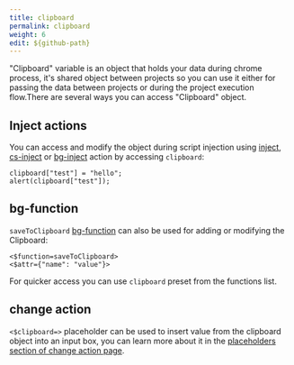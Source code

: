 ```yaml
---
title: clipboard
permalink: clipboard
weight: 6
edit: ${github-path}
---
```


"Clipboard" variable is an object that holds your data during chrome process,
it's shared object between projects so you can use it either for passing the
data between projects or during the project execution flow.There are several
ways you can access "Clipboard" object.

## Inject actions

You can access and modify the object during script injection using
[inject](/inject), [cs-inject](/cs-inject) or [bg-inject](/bg-inject) action by
accessing `clipboard`: 

<div class="cba-example inject">

```
clipboard["test"] = "hello";
alert(clipboard["test"]);
```
</div>

## bg-function

`saveToClipboard` [bg-function](/bg-function) can also be used for adding or
modifying the Clipboard:

<div class="cba-example bg-function">

```
<$function=saveToClipboard>
<$attr={"name": "value"}>
```
</div>

For quicker access you can use `clipboard` preset from the functions list.

## change action

`<$clipboard=>` placeholder can be used to insert value from the clipboard
object into an input box, you can learn more about it in the [placeholders
section of change action page](/change#placeholders).
